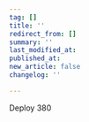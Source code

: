 ```yaml
---
tag: []
title: ''
redirect_from: []
summary: ''
last_modified_at: 
published_at: 
new_article: false
changelog: ''

---
```

Deploy 380